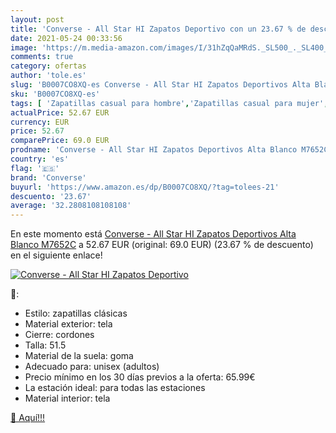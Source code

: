 ```yaml
---
layout: post
title: 'Converse - All Star HI Zapatos Deportivo con un 23.67 % de descuento'
date: 2021-05-24 00:33:56
image: 'https://m.media-amazon.com/images/I/31hZqQaMRdS._SL500_._SL400_.jpg'
comments: true
category: ofertas
author: 'tole.es'
slug: 'B0007CO8XQ-es Converse - All Star HI Zapatos Deportivos Alta Blanco M7652C'
sku: 'B0007CO8XQ-es'
tags: [ 'Zapatillas casual para hombre','Zapatillas casual para mujer','Zapatillas y calzado deportivo para hombre','Zapatillas y calzado deportivo para mujer','Zapatos','Zapatos para hombre','Zapatos para mujer','Zapatos y complementos','converse','zapatos', ]
actualPrice: 52.67 EUR
currency: EUR
price: 52.67
comparePrice: 69.0 EUR
prodname: 'Converse - All Star HI Zapatos Deportivos Alta Blanco M7652C'
country: 'es'
flag: '🇪🇸'
brand: 'Converse'
buyurl: 'https://www.amazon.es/dp/B0007CO8XQ/?tag=tolees-21'
descuento: '23.67'
average: '32.2808108108108'
---
```


En este momento está [Converse - All Star HI Zapatos Deportivos Alta Blanco M7652C](https://www.amazon.es/dp/B0007CO8XQ/?tag=tolees-21) a 52.67 EUR (original: 69.0 EUR) (23.67 %  de descuento) en el siguiente enlace!

[![Converse - All Star HI Zapatos Deportivo](https://m.media-amazon.com/images/I/31hZqQaMRdS._SL500_._SL400_.jpg)](https://www.amazon.es/dp/B0007CO8XQ/?tag=tolees-21)

🔎:

- Estilo: zapatillas clásicas
- Material exterior: tela
- Cierre: cordones
- Talla: 51.5
- Material de la suela: goma
- Adecuado para: unisex (adultos)
- Precio mínimo en los 30 días previos a la oferta: 65.99€
- La estación ideal: para todas las estaciones
- Material interior: tela

[🛒 Aquí!!!](https://www.amazon.es/dp/B0007CO8XQ/?tag=tolees-21)
